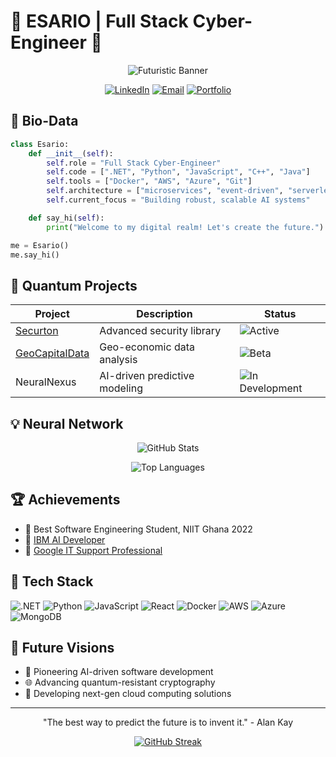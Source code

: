 # 🌠 ESARIO | Full Stack Cyber-Engineer 🌠

<div align="center">

![Futuristic Banner](https://via.placeholder.com/800x200?text=Esario+|+Full+Stack+Cyber-Engineer)

[![LinkedIn](https://img.shields.io/badge/LinkedIn-0077B5?style=for-the-badge&logo=linkedin&logoColor=white)](https://www.linkedin.com/groups/12882793/)
[![Email](https://img.shields.io/badge/Email-D14836?style=for-the-badge&logo=gmail&logoColor=white)](mailto:Joserodolfoesapa@gmail.com)
[![Portfolio](https://img.shields.io/badge/Portfolio-000000?style=for-the-badge&logo=About.me&logoColor=white)](https://bold.pro/my/esario-240911070528)

</div>

## 🧬 Bio-Data

```python
class Esario:
    def __init__(self):
        self.role = "Full Stack Cyber-Engineer"
        self.code = [".NET", "Python", "JavaScript", "C++", "Java"]
        self.tools = ["Docker", "AWS", "Azure", "Git"]
        self.architecture = ["microservices", "event-driven", "serverless"]
        self.current_focus = "Building robust, scalable AI systems"

    def say_hi(self):
        print("Welcome to my digital realm! Let's create the future.")

me = Esario()
me.say_hi()
```

## 🚀 Quantum Projects

| Project | Description | Status |
|---------|-------------|--------|
| [Securton](https://www.nuget.org/packages?q=securton) | Advanced security library | ![Active](https://img.shields.io/badge/-Active-brightgreen) |
| [GeoCapitalData](https://www.nuget.org/packages?q=GeoCapitalData) | Geo-economic data analysis | ![Beta](https://img.shields.io/badge/-Beta-yellow) |
| NeuralNexus | AI-driven predictive modeling | ![In Development](https://img.shields.io/badge/-In%20Development-blue) |

## 💡 Neural Network

<div align="center">

![GitHub Stats](https://github-readme-stats.vercel.app/api?username=josephesario&show_icons=true&theme=radical)

![Top Languages](https://github-readme-stats.vercel.app/api/top-langs/?username=josephesario&layout=compact&theme=radical)

</div>

## 🏆 Achievements

- 🥇 Best Software Engineering Student, NIIT Ghana 2022
- 🌟 [IBM AI Developer](https://coursera.org/share/5ad9a0bbc1094e5aac2efe615b2f4a4c)
- 🚀 [Google IT Support Professional](https://coursera.org/share/bf3c2261e993663df8bdc140c0a4ad43)

## 🔧 Tech Stack

![.NET](https://img.shields.io/badge/.NET-512BD4?style=for-the-badge&logo=dotnet&logoColor=white)
![Python](https://img.shields.io/badge/Python-3776AB?style=for-the-badge&logo=python&logoColor=white)
![JavaScript](https://img.shields.io/badge/JavaScript-F7DF1E?style=for-the-badge&logo=javascript&logoColor=black)
![React](https://img.shields.io/badge/React-20232A?style=for-the-badge&logo=react&logoColor=61DAFB)
![Docker](https://img.shields.io/badge/Docker-2CA5E0?style=for-the-badge&logo=docker&logoColor=white)
![AWS](https://img.shields.io/badge/AWS-232F3E?style=for-the-badge&logo=amazon-aws&logoColor=white)
![Azure](https://img.shields.io/badge/Azure-0089D6?style=for-the-badge&logo=microsoft-azure&logoColor=white)
![MongoDB](https://img.shields.io/badge/MongoDB-4EA94B?style=for-the-badge&logo=mongodb&logoColor=white)

## 🔮 Future Visions

- 🧠 Pioneering AI-driven software development
- 🌐 Advancing quantum-resistant cryptography
- 🚀 Developing next-gen cloud computing solutions

---

<div align="center">

"The best way to predict the future is to invent it." - Alan Kay

[![GitHub Streak](https://github-readme-streak-stats.herokuapp.com/?user=josephesario&theme=dark)](https://git.io/streak-stats)

</div>

